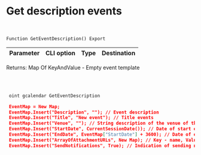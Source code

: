 ﻿---
sidebar_position: 1
---

# Get description events 



<br/>


`Function GetEventDescription() Export`

 | Parameter | CLI option | Type | Destination |
 |-|-|-|-|

 
 Returns: Map Of KeyAndValue - Empty event template

<br/>




	


```sh title="CLI command example"
 
 oint gcalendar GetEventDescription

```

```json title="Result"
 EventMap = New Map;
 EventMap.Insert("Description", ""); // Event description
 EventMap.Insert("Title", "New event"); // Title events
 EventMap.Insert("Venue", ""); // String description of the venue of the event
 EventMap.Insert("StartDate", CurrentSessionDate()); // Date of start events
 EventMap.Insert("EndDate", EventMap["StartDate"] + 3600); // Date of end events
 EventMap.Insert("ArrayOfAttachmentURLs", New Map); // Key - name, Value - URL to file
 EventMap.Insert("SendNotifications", True); // Indication of sending notifications to participants
```
